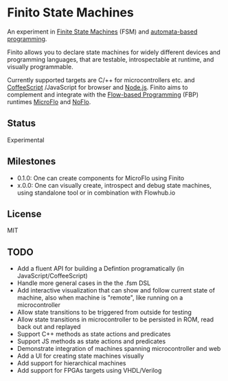 Finito State Machines
====================
An experiment in [Finite State Machines](http://en.wikipedia.org/wiki/Finite-state_machine)
(FSM) and [automata-based programming](http://en.wikipedia.org/wiki/Automata-based_programming).

Finito allows you to declare state machines for widely different devices and programming
languages, that are testable, introspectable at runtime, and visually programmable.

Currently supported targets are C/++ for microcontrollers etc. and [CoffeeScript](http://coffeescript.org/)
/JavaScript for browser and [Node.js](http://nodejs.org).
Finito aims to complement and integrate with the
[Flow-based Programming](http://en.wikipedia.org/wiki/Flow-based_programming)
(FBP) runtimes [MicroFlo](http://microflo.org) and [NoFlo](http://noflojs.org).


Status
-------
Experimental

Milestones
-----------
* 0.1.0: One can create components for MicroFlo using Finito
* x.0.0: One can visually create, introspect and debug state machines,
using standalone tool or in combination with Flowhub.io

License
--------
MIT

TODO
-----
* Add a fluent API for building a Defintion programatically (in JavaScript/CoffeeScript)
* Handle more general cases in the the .fsm DSL
* Add interactive visualization that can show and follow current state of machine,
also when machine is "remote", like running on a microcontroller
* Allow state transitions to be triggered from outside for testing
* Allow state transitions in microcontroller to be persisted in ROM, read back out and replayed
* Support C++ methods as state actions and predicates
* Support JS methods as state actions and predicates
* Demonstrate integration of machines spanning microcontroller and web
* Add a UI for creating state machines visually
* Add support for hierarchical machines
* Add support for FPGAs targets using VHDL/Verilog
